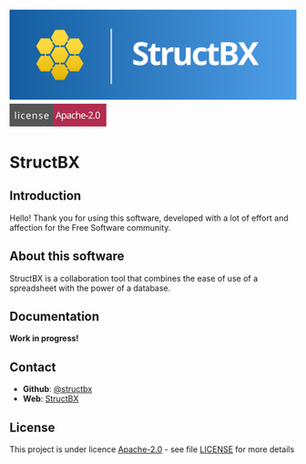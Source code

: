 [![banner](assets/images/banner.png)][homepage]
[![License](assets/images/badge-license.svg)](LICENSE)
====

# StructBX

## Introduction

Hello! Thank you for using this software, developed with a lot of effort and affection for the Free Software community.

## About this software

StructBX is a collaboration tool that combines the ease of use of a spreadsheet with the power of a database.

## Documentation

**Work in progress!**

## Contact

- **Github**: [@structbx](https://github.com/structbx/)
- **Web**: [StructBX](https://structbx.github.io/)

## License

This project is under licence [Apache-2.0](http://www.apache.org/licenses/LICENSE-2.0) - see file [LICENSE](LICENSE) for more details

[homepage]: https://structbx.github.io/
[compilers_versions]: https://en.cppreference.com/w/cpp/compiler_support